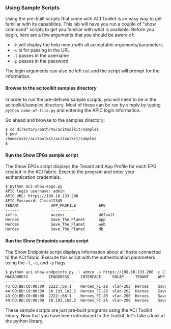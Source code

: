### Using Sample Scripts
Using the pre-built scripts that come with ACI Toolkit is an easy way to get familiar with its capabliites. This lab will have you run a couple of "show command" scripts to get you familiar with what is available. Before you begin, here are a few arguments that you should be aware of:

*  `-h` will display the help menu with all acceptable arguments/parameters.
*  `-u` is for passing in the URL
*  `-l` passes in the username
*  `-p` passes in the password

The login arguments can also be left out and the script will prompt for the information.

#### Browse to the acitoolkit samples directory
In order to run the pre-defined sample scripts, you will need to be in the acitoolkit/samples directory. Most of these can be ran by simply by typing `python name-of-file.py` and entering the APIC login information.

Go ahead and browse to the samples directory:
```bash
$ cd directory/path/to/acitoolkit/samples
$ pwd
/home/user/acitoolkit/acitoolkit/samples
$ 
```

#### Run the Show EPGs sample script
The Show EPGs script displays the Tenant and App Profile for each EPG created in the ACI fabric. Execute the program and enter your authentication credentials.
```bash
$ python aci-show-epgs.py
APIC login username: admin
APIC URL: https://198.18.133.200
APIC Password: C1sco12345
TENANT              APP_PROFILE          EPG            
------              -----------          ---            
infra               access               default        
Heroes              Save_The_Planet      app            
Heroes              Save_The_Planet      web            
Heroes              Save_The_Planet      db   
```

#### Run the Show Endpoints sample script
The Show Endpoints script displays information about all hosts connected to the ACI fabric. Execute this script with the authentication parameters using the `-l`, `-u`, and `-p` flags.
```bash
$ python aci-show-endpoints.py -l admin -u https://198.18.133.200 -p C1sco12345
MACADDRESS         IPADDRESS     INTERFACE     ENCAP     TENANT    APP PROFILE      EPG
-----------------  ------------  ------------  --------  --------  ---------------  -----
43:CD:BB:C0:00:00  2222::66:1    Heroes_FI-2B  vlan-202  Heroes    Save_The_Planet  db
44:CD:BB:C0:00:00  10.193.102.2  Heroes_FI-2B  vlan-202  Heroes    Save_The_Planet  db
43:CD:BB:C0:00:00  2222::66:1    Heroes_FI-2B  vlan-200  Heroes    Save_The_Planet  web
44:CD:BB:C0:00:00  10.193.102.2  Heroes_FI-2A  vlan-200  Heroes    Save_The_Planet  web
```

These sample scripts are just pre-built programs using the ACI Toolkit library. Now that you have been introduced to the Toolkit, let's take a look at the python library.